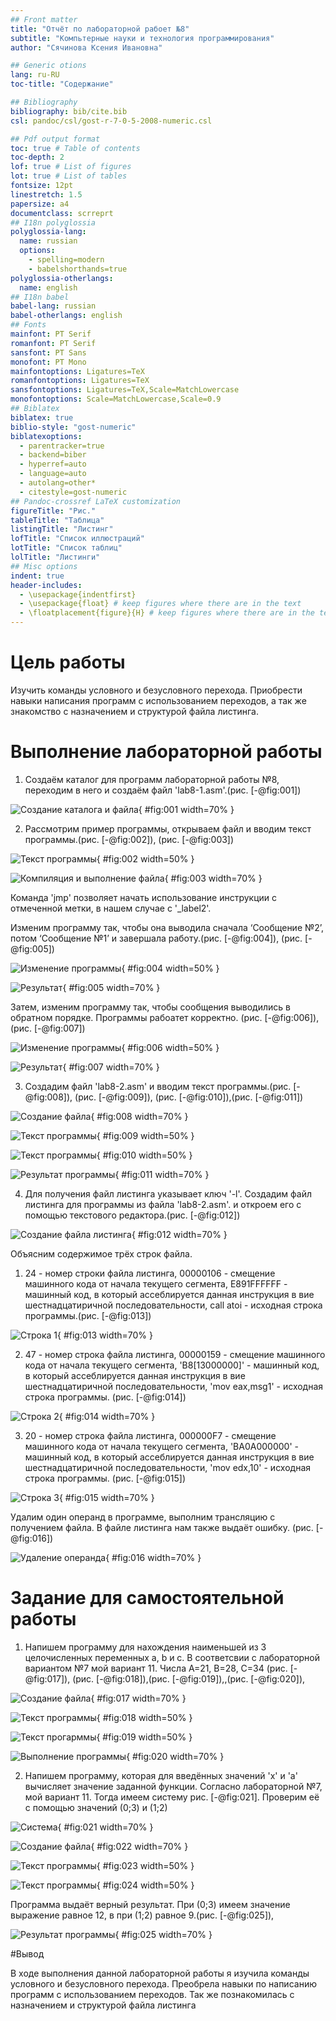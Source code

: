 ```yaml
---
## Front matter
title: "Отчёт по лабораторной рабоет №8"
subtitle: "Компьтерные науки и технология программирования"
author: "Сячинова Ксения Ивановна"

## Generic otions
lang: ru-RU
toc-title: "Содержание"

## Bibliography
bibliography: bib/cite.bib
csl: pandoc/csl/gost-r-7-0-5-2008-numeric.csl

## Pdf output format
toc: true # Table of contents
toc-depth: 2
lof: true # List of figures
lot: true # List of tables
fontsize: 12pt
linestretch: 1.5
papersize: a4
documentclass: scrreprt
## I18n polyglossia
polyglossia-lang:
  name: russian
  options:
	- spelling=modern
	- babelshorthands=true
polyglossia-otherlangs:
  name: english
## I18n babel
babel-lang: russian
babel-otherlangs: english
## Fonts
mainfont: PT Serif
romanfont: PT Serif
sansfont: PT Sans
monofont: PT Mono
mainfontoptions: Ligatures=TeX
romanfontoptions: Ligatures=TeX
sansfontoptions: Ligatures=TeX,Scale=MatchLowercase
monofontoptions: Scale=MatchLowercase,Scale=0.9
## Biblatex
biblatex: true
biblio-style: "gost-numeric"
biblatexoptions:
  - parentracker=true
  - backend=biber
  - hyperref=auto
  - language=auto
  - autolang=other*
  - citestyle=gost-numeric
## Pandoc-crossref LaTeX customization
figureTitle: "Рис."
tableTitle: "Таблица"
listingTitle: "Листинг"
lofTitle: "Список иллюстраций"
lotTitle: "Список таблиц"
lolTitle: "Листинги"
## Misc options
indent: true
header-includes:
  - \usepackage{indentfirst}
  - \usepackage{float} # keep figures where there are in the text
  - \floatplacement{figure}{H} # keep figures where there are in the text
---
```


# Цель работы

Изучить команды условного и безусловного перехода. Приобрести навыки написания программ с использованием переходов, а так же знакомство с назначением и структурой файла листинга.

# Выполнение лабораторной работы

1. Создаём каталог для программ лабораторной работы №8, переходим в него и создаём файл 'lab8-1.asm'.(рис. [-@fig:001])

![Создание каталога и файла](image/1.png){ #fig:001 width=70% }

2. Рассмотрим пример программы, открываем файл и вводим текст программы.(рис. [-@fig:002]), (рис. [-@fig:003])

![Текст программы](image/2.png){ #fig:002 width=50% }

![Компиляция и выполнение файла](image/3.png){ #fig:003 width=70% }

Команда 'jmp' позволяет начать использование инструкции с отмеченной метки, в нашем случае с '_label2'.

Изменим программу так, чтобы она выводила сначала ‘Сообщение №2’, потом ‘Сообщение №1’ и завершала работу.(рис. [-@fig:004]), (рис. [-@fig:005])

![Изменение программы](image/4.png){ #fig:004 width=50% }

![Результат](image/5.png){ #fig:005 width=70% }

Затем, изменим программу так, чтобы сообщения выводились в обратном порядке. Программы рабоатет корректно. (рис. [-@fig:006]), (рис. [-@fig:007])

![Изменение программы](image/6.png){ #fig:006 width=50% }

![Результат](image/7.png){ #fig:007 width=70% }

3. Создадим файл 'lab8-2.asm' и вводим текст программы.(рис. [-@fig:008]), (рис. [-@fig:009]), (рис. [-@fig:010]),(рис. [-@fig:011])

![Создание файла](image/8.png){ #fig:008 width=70% }

![Текст программы](image/9.png){ #fig:009 width=50% }

![Текст программы](image/10.png){ #fig:010 width=50% }

![Результат программы](image/11.png){ #fig:011 width=70% }

4. Для получения файл листинга указывает ключ '-l'. Создадим файл листинга для программы из файла 'lab8-2.asm'. и откроем его с помощью текстового редактора.(рис. [-@fig:012])

![Создание файла листинга](image/12.png){ #fig:012 width=70% }

Объясним содержимое трёх строк файла.

1) 24 - номер строки файла листинга, 00000106 - смещение машинного кода от начала текущего сегмента, E891FFFFFF - машинный код, в который ассеблируется данная инструкция в вие шестнадцатиричной последовательности, call atoi - исходная строка программы.(рис. [-@fig:013])

![Строка 1](image/13.png){ #fig:013 width=70% }

2) 47 - номер строка файла листинга, 00000159 - смещение машинного кода от начала текущего сегмента, 'В8[13000000]' - машинный код, в который ассеблируется данная инструкция в вие шестнадцатиричной последовательности, 'mov eax,msg1' - исходная строка программы. (рис. [-@fig:014])

![Строка 2](image/14.png){ #fig:014 width=70% }

3) 20 - номер строка файла листинга, 000000F7 - смещение машинного кода от начала текущего сегмента, 'ВA0A000000' - машинный код, в который ассеблируется данная инструкция в вие шестнадцатиричной последовательности, 'mov edx,10' - исходная строка программы. (рис. [-@fig:015])

![Строка 3](image/15.png){ #fig:015 width=70% }


Удалим один операнд в программе, выполним трансляцию с получением файла. В файле листинга нам также выдаёт ошибку.
(рис. [-@fig:016])

![Удаление операнда](image/16.png){ #fig:016 width=70% }

# Задание для самостоятельной работы

1. Напишем программу для нахождения наименьшей из 3 целочисленных переменных a, b и c. В соответсвии с лабораторной вариантом №7 мой вариант 11. Числа A=21, B=28, C=34 (рис. [-@fig:017]), (рис. [-@fig:018]),(рис. [-@fig:019]),,(рис. [-@fig:020]),

![Создание файла](image/17.png){ #fig:017 width=70% }

![Текст программы](image/18.png){ #fig:018 width=50% }

![Текст прогарммы](image/19.png){ #fig:019 width=50% }

![Выполнение программы](image/20.png){ #fig:020 width=70% }

2. Напишем программу, которая для введённых значений 'x' и 'a' вычисляет значение заданной функции. Согласно лабораторной №7, мой вариант 11. Тогда имеем систему рис. [-@fig:021]. Проверим её с помощью значений (0;3) и (1;2)

![Система](image/21.png){ #fig:021 width=70% }

![Создание файла](image/22.png){ #fig:022 width=70% }

![Текст программы](image/23.png){ #fig:023 width=50% }

![Текст программы](image/24.png){ #fig:024 width=50% }

Программа выдаёт верный результат. При (0;3) имеем значение выражение равное 12, в при (1;2) равное 9.(рис. [-@fig:025]),

![Результат программы](image/25.png){ #fig:025 width=70% }

#Вывод

В ходе выполнения данной лабораторной работы я изучила команды условного и безусловного перехода. Преобрела навыки по написанию программ с использованием переходов. Так же познакомилась с назначением и структурой файла листинга
